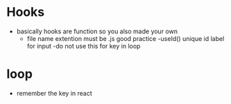 # Hooks 
- basically hooks are function so you also made your own
    - file name extention must be .js good practice 
-useId() unique id  label for input 
    -do not use this for key in loop 

# loop
- remember the key in react